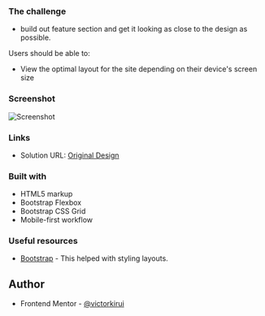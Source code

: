 ### The challenge

- build out feature section and get it looking as close to the design as possible.

Users should be able to:

- View the optimal layout for the site depending on their device's screen size

### Screenshot

![Screenshot](./images/)


### Links

- Solution URL: [Original Design](https://www.frontendmentor.io/challenges/four-card-feature-section-weK1eFYK)

### Built with

- HTML5 markup
- Bootstrap Flexbox
- Bootstrap CSS Grid
- Mobile-first workflow

### Useful resources

- [Bootstrap](https://getbootstrap.com/) - This helped with styling layouts.

## Author

- Frontend Mentor - [@victorkirui](https://www.frontendmentor.io/profile/victorkirui)



